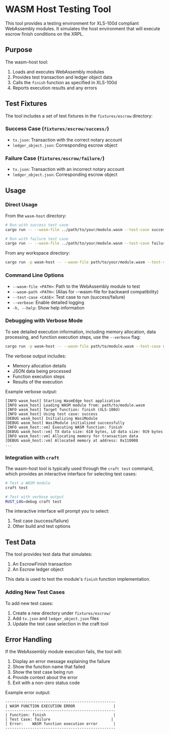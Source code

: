 # WASM Host Testing Tool

This tool provides a testing environment for XLS-100d compliant WebAssembly modules. It simulates the host environment that will execute escrow finish conditions on the XRPL.

## Purpose

The wasm-host tool:
1. Loads and executes WebAssembly modules
2. Provides test transaction and ledger object data
3. Calls the `finish` function as specified in XLS-100d
4. Reports execution results and any errors

## Test Fixtures

The tool includes a set of test fixtures in the `fixtures/escrow` directory:

### Success Case (`fixtures/escrow/success/`)
- `tx.json`: Transaction with the correct notary account
- `ledger_object.json`: Corresponding escrow object

### Failure Case (`fixtures/escrow/failure/`)
- `tx.json`: Transaction with an incorrect notary account
- `ledger_object.json`: Corresponding escrow object

## Usage

### Direct Usage

From the `wasm-host` directory:
```bash
# Run with success test case
cargo run -- --wasm-file ../path/to/your/module.wasm --test-case success

# Run with failure test case
cargo run -- --wasm-file ../path/to/your/module.wasm --test-case failure
```

From any workspace directory:
```bash
cargo run -p wasm-host -- --wasm-file path/to/your/module.wasm --test-case success
```

### Command Line Options

- `--wasm-file <PATH>`: Path to the WebAssembly module to test
- `--wasm-path <PATH>`: (Alias for --wasm-file for backward compatibility)
- `--test-case <CASE>`: Test case to run (success/failure)
- `--verbose`: Enable detailed logging
- `-h, --help`: Show help information

### Debugging with Verbose Mode

To see detailed execution information, including memory allocation, data processing, and function execution steps, use the `--verbose` flag:

```bash
cargo run -p wasm-host -- --wasm-file path/to/module.wasm --test-case success --verbose
```

The verbose output includes:
- Memory allocation details
- JSON data being processed
- Function execution steps
- Results of the execution

Example verbose output:
```
[INFO wasm_host] Starting WasmEdge host application
[INFO wasm_host] Loading WASM module from: path/to/module.wasm
[INFO wasm_host] Target function: finish (XLS-100d)
[INFO wasm_host] Using test case: success
[DEBUG wasm_host] Initializing WasiModule
[DEBUG wasm_host] WasiModule initialized successfully
[INFO wasm_host::vm] Executing WASM function: finish
[DEBUG wasm_host::vm] TX data size: 610 bytes, LO data size: 919 bytes
[INFO wasm_host::vm] Allocating memory for transaction data
[DEBUG wasm_host::vm] Allocated memory at address: 0x110008
...
```

### Integration with `craft`

The wasm-host tool is typically used through the `craft test` command, which provides an interactive interface for selecting test cases:

```bash
# Test a WASM module
craft test

# Test with verbose output
RUST_LOG=debug craft test
```

The interactive interface will prompt you to select:
1. Test case (success/failure)
2. Other build and test options

## Test Data

The tool provides test data that simulates:
1. An EscrowFinish transaction
2. An Escrow ledger object

This data is used to test the module's `finish` function implementation.

### Adding New Test Cases

To add new test cases:
1. Create a new directory under `fixtures/escrow/`
2. Add `tx.json` and `ledger_object.json` files
3. Update the test case selection in the craft tool

## Error Handling

If the WebAssembly module execution fails, the tool will:
1. Display an error message explaining the failure
2. Show the function name that failed
3. Show the test case being run
4. Provide context about the error
5. Exit with a non-zero status code

Example error output:
```
-------------------------------------------------
| WASM FUNCTION EXECUTION ERROR                 |
-------------------------------------------------
| Function: finish                              |
| Test Case: failure                           |
| Error:    WASM function execution error       |
-------------------------------------------------
``` 